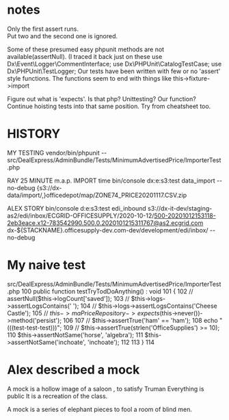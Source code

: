 # notes
Only the first assert runs.  
Put two and the second one is ignored.

Some of these presumed easy phpunit methods are not available(assertNull).  (I traced it back just on these 
	use Dx\Event\Logger\CommentInterface;
	use Dx\PHPUnit\CatalogTestCase;
	use Dx\PHPUnit\TestLogger;
Our tests have been written with few or no 'assert' style functions.
The functions seem to end with things like this->fixture->import

Figure out what is 'expects'.  Is that php? Unittesting? Our function?
Continue hoisting tests into that same position. Try from cheatsheet too.

# HISTORY
MY TESTING
vendor/bin/phpunit  -- src/DealExpress/AdminBundle/Tests/MinimumAdvertisedPrice/ImporterTest.php

RAY 25 MINUTE m.a.p. IMPORT
time bin/console dx:e:s3:test data_import --no-debug {s3://dx-data/import/,}officedepot/map/ZONE74_PRICE20201117.CSV.zip

ALEX STORY
bin/console d:e:s3:test edi_inbound s3://dx-it-dev/staging-as2/edi/inbox/ECGRID-OFFICESUPPLY/2020-10-12/500-20201012153118-2eb3eace.x12-783542990.500.0.2020101215311767@as2.ecgrid.com dx-${STACKNAME}.officesupply-dev.com-dev/development/edi/inbox/ --no-debug 	

# My naive test
 src/DealExpress/AdminBundle/Tests/MinimumAdvertisedPrice/ImporterTest.php
100 public function testTryTodDoAnything() : void
101 {
102     // assertNull($this->logCount['saved']);
103     // $this->logs->assertLogsContains(' ');
104     // $this->logs->assertLogsContains('Cheese Castle');
105     // $this->maPriceRepository->expects($this->never())->method('persist');
106
107 //    $this->assertTrue('ham' == 'ham');
108     echo "(((test-test-test)))";
109     // $this->assertTrue(strlen('OfficeSupplies') >= 10);
110     $this->assertNotSame('horse', 'algebra');
111     $this->assertNotSame('inchoate', 'inchoate');
112
113 }
114

# Alex described a mock
A mock is a hollow image of a saloon , to satisfy Truman
Everything is public
It is a recreation of the class.

A mock is a series of elephant pieces to fool a room of blind men.

